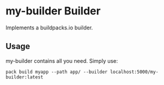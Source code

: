 # my-builder Builder
Implements a buildpacks.io builder.

## Usage

my-builder contains all you need. Simply use:
```
pack build myapp --path app/ --builder localhost:5000/my-builder:latest
```
